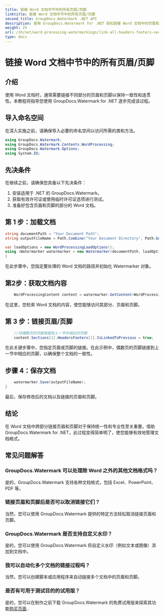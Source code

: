 ```yaml
---
title: 链接 Word 文档中节中的所有页眉/页脚
linktitle: 链接 Word 文档中节中的所有页眉/页脚
second_title: GroupDocs.Watermark .NET API
description: 使用 GroupDocs.Watermark for .NET 轻松链接 Word 文档中的页眉和页脚。轻松确保一致性和专业性。
weight: 25
url: /zh/net/word-processing-watermarkings/link-all-headers-footers-section-word-docs/
type: docs
---
```

# 链接 Word 文档中节中的所有页眉/页脚

## 介绍
使用 Word 文档时，通常需要链接不同部分的页眉和页脚以保持一致性和连贯性。本教程将指导您使用 GroupDocs.Watermark for .NET 逐步完成该过程。
## 导入命名空间
在深入实施之前，请确保导入必要的命名空间以访问所需的类和方法。
```csharp
using GroupDocs.Watermark;
using GroupDocs.Watermark.Contents.WordProcessing;
using GroupDocs.Watermark.Options;
using System.IO;
```
## 先决条件
在继续之前，请确保您具备以下先决条件：
1. 安装适用于 .NET 的 GroupDocs.Watermark。
2. 获取有效许可证或使用临时许可证选项进行测试。
3. 准备好包含页眉和页脚的部分的 Word 文档。
## 第 1 步：加载文档
```csharp
string documentPath = "Your Document Path";
string outputFileName = Path.Combine("Your Document Directory", Path.GetFileName(documentPath));

var loadOptions = new WordProcessingLoadOptions();
using (Watermarker watermarker = new Watermarker(documentPath, loadOptions))
{
```
在此步骤中，您指定要处理的 Word 文档的路径并初始化 Watermarker 对象。
## 第2步：获取文档内容
```csharp
    WordProcessingContent content = watermarker.GetContent<WordProcessingContent>();
```
在这里，您检索 Word 文档的内容，使您能够访问其部分、页眉和页脚。
## 第 3 步：链接页眉/页脚
```csharp
    //将偶数页的页脚链接到上一节中相应的页脚
    content.Sections[1].HeadersFooters[1].IsLinkedToPrevious = true;
```
在此关键步骤中，您指定页眉或页脚的链接。在此示例中，偶数页的页脚链接到上一节中相应的页脚，以确保整个文档的一致性。

## 步骤 4：保存文档
```csharp
    watermarker.Save(outputFileName);
}
```
最后，保存修改后的文档以及链接的页眉和页脚。

## 结论
在 Word 文档中跨部分链接页眉和页脚对于保持统一性和专业性至关重要。借助 GroupDocs.Watermark for .NET，此过程变得简单明了，使您能够有效地管理文档格式。
## 常见问题解答
### GroupDocs.Watermark 可以处理除 Word 之外的其他文档格式吗？
是的，GroupDocs.Watermark 支持各种文档格式，包括 Excel、PowerPoint、PDF 等。
### 链接页眉和页脚后是否可以取消链接它们？
当然，您可以使用 GroupDocs.Watermark 提供的特定方法轻松取消链接页眉和页脚。
### GroupDocs.Watermark 是否支持自定义水印？
是的，您可以使用 GroupDocs.Watermark 将自定义水印（例如文本或图像）添加到文档中。
### 我可以自动化多个文档的链接过程吗？
当然，您可以创建脚本或应用程序来自动链接多个文档中的页眉和页脚。
### 是否有可用于测试目的的试用版？
是的，您可以在制作之前下载 GroupDocs.Watermark 的免费试用版来探索其功能[购买页面](https://purchase.groupdocs.com/temporary-license/)..